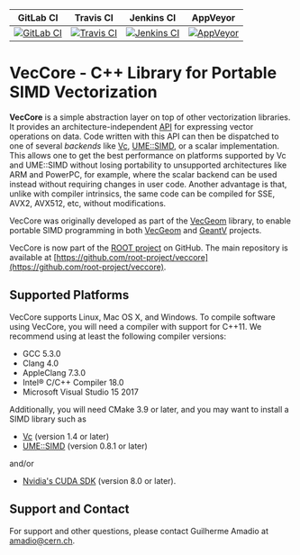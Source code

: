 |**GitLab CI**|**Travis CI**|**Jenkins CI**|**AppVeyor**|
|-------------|-------------|--------------|------------|
|[![GitLab CI](https://gitlab.cern.ch/VecGeom/VecCore/badges/master/build.svg)](https://gitlab.cern.ch/VecGeom/VecCore/commits/master)|[![Travis CI](https://travis-ci.com/root-project/veccore.svg?branch=master)](https://travis-ci.com/root-project/veccore)|[![Jenkins CI](https://epsft-jenkins.cern.ch/buildStatus/icon?job=VecCore)](https://epsft-jenkins.cern.ch/view/VecCore/job/VecCore/)|[![AppVeyor](https://ci.appveyor.com/api/projects/status/v27i656aj6jf6lrp/branch/master?svg=true)](https://ci.appveyor.com/project/amadio/veccore/branch/master)|

# VecCore - C++ Library for Portable SIMD Vectorization

**VecCore** is a simple abstraction layer on top of other vectorization
libraries. It provides an architecture-independent [API](doc/API.md) for
expressing vector operations on data. Code written with this API can then
be dispatched to one of several *backends* like [Vc](https://github.com/VcDevel/Vc),
[UME::SIMD](https://github.com/edanor/umesimd), or a scalar implementation.
This allows one to get the best performance on platforms supported by Vc and
UME::SIMD without losing portability to unsupported architectures like ARM
and PowerPC, for example, where the scalar backend can be used instead without
requiring changes in user code. Another advantage is that, unlike with compiler
intrinsics, the same code can be compiled for SSE, AVX2, AVX512, etc, without
modifications.

VecCore was originally developed as part of the
[VecGeom](https://gitlab.cern.ch/VecGeom/VecGeom) library, to enable portable
SIMD programming in both [VecGeom](https://gitlab.cern.ch/VecGeom/VecGeom) and
[GeantV](https://geant.cern.ch) projects.

VecCore is now part of the [ROOT project](https://github.com/root-project) on
GitHub. The main repository is available at
[https://github.com/root-project/veccore](https://github.com/root-project/veccore).

## Supported Platforms

VecCore supports Linux, Mac OS X, and Windows. To compile software using
VecCore, you will need a compiler with support for C++11. We recommend using at
least the following compiler versions:

 - GCC 5.3.0
 - Clang 4.0
 - AppleClang 7.3.0
 - Intel® C/C++ Compiler 18.0
 - Microsoft Visual Studio 15 2017

Additionally, you will need CMake 3.9 or later, and you may want to install
a SIMD library such as

 - [Vc](https://github.com/VcDevel/Vc) (version 1.4 or later)
 - [UME::SIMD](https://github.com/edanor/umesimd) (version 0.8.1 or later)

and/or

 - [Nvidia's CUDA SDK](http://developer.nvidia.com/cuda) (version 8.0 or later).

## Support and Contact

For support and other questions, please contact Guilherme Amadio at <amadio@cern.ch>.


